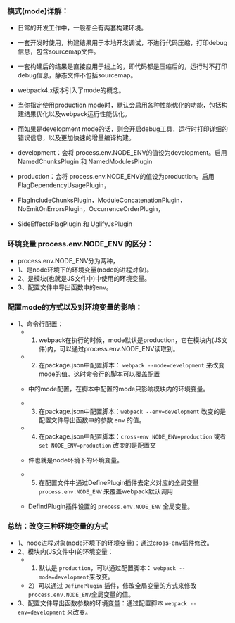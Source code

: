 ### 模式(mode)详解：
- 日常的开发工作中，一般都会有两套构建环境。
- 一套开发时使用，构建结果用于本地开发调试，不进行代码压缩，打印debug信息，包含sourcemap文件。
- 一套构建后的结果是直接应用于线上的，即代码都是压缩后的，运行时不打印debug信息，静态文件不包括sourcemap。
- webpack4.x版本引入了mode的概念。
- 当你指定使用production mode时，默认会启用各种性能优化的功能，包括构建结果优化以及webpack运行性能优化。
- 而如果是development mode的话，则会开启debug工具，运行时打印详细的错误信息，以及更加快速的增量编译构建。

- development：会将 process.env.NODE_ENV的值设为development。启用 NamedChunksPlugin 和 NamedModulesPlugin
- production：会将 process.env.NODE_ENV的值设为production。启用 FlagDependencyUsagePlugin，
- FlagIncludeChunksPlugin，ModuleConcatenationPlugin，NoEmitOnErrorsPlugin，OccurrenceOrderPlugin，
- SideEffectsFlagPlugin 和 UglifyJsPlugin


### 环境变量 process.env.NODE_ENV 的区分：
- process.env.NODE_ENV分为两种，
-  1、是node环境下的环境变量(node的进程对象)。
-  2、是模块(也就是JS文件中)中使用的环境变量。
-  3、配置文件中导出函数中的env。

### 配置mode的方式以及对环境变量的影响：
- 1、命令行配置：
  - 1) webpack在执行的时候，mode默认是production，它在模块内(JS文件)内，可以通过process.env.NODE_ENV读取到。

  - 2) 在package.json中配置脚本： `webpack --mode=development` 来改变mode的值。这时命令行的脚本可以覆盖配置
  - 中的mode配置，在脚本中配置的mode只影响模块内的环境变量。

  - 3) 在package.json中配置脚本：`webpack --env=development` 改变的是配置文件导出函数中的参数 env 的值。

  - 4) 在package.json中配置脚本：`cross-env NODE_ENV=production` 或者 `set NODE_ENV=production` 改变的是配置文
  - 件也就是node环境下的环境变量。

  - 5) 在配置文件中通过DefinePlugin插件去定义对应的全局变量 `process.env.NODE_ENV` 来覆盖webpack默认调用 
  - DefindPlugin插件设置的 `process.env.NODE_ENV` 全局变量。

### 总结：改变三种环境变量的方式
- 1、node进程对象(node环境下的环境变量)：通过cross-env插件修改。
- 2、模块内(JS文件中)的环境变量：
     - 1) 默认是 `production`，可以通过配置脚本： `webpack --mode=development`来改变。
     - 2）可以通过 `DefinePlugin` 插件，修改全局变量的方式来修改 `process.env.NODE_ENV`全局变量的值。
- 3、配置文件导出函数参数的环境变量：通过配置脚本 `webpack --env=development` 来改变。